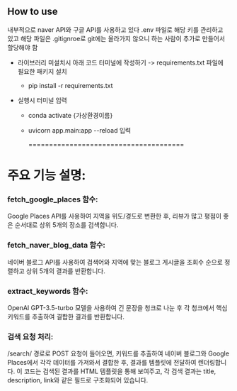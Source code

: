 ## How to use 
내부적으로 naver API와 구글 API를 사용하고 있다
.env 파일로 해당 키를 관리하고 있고 해당 파일은 .gitignroe로 git에는 올라가지 않으니
하는 사람이 추가로 만들어서 할당해야 함

- 라이브러리 미설치시 아래 코드 터미널에 작성하기
-> requirements.txt 파일에 필요한 패키지 설치
  - pip install -r requirements.txt

- 실행시 터미널 입력
  - conda activate {가상환경이름}
  - uvicorn app.main:app --reload 입력

     ======================================
# 주요 기능 설명: 
### fetch_google_places 함수:
Google Places API를 사용하여 지역을 위도/경도로 변환한 후, 리뷰가 많고 평점이 좋은 순서대로 상위 5개의 장소를 검색합니다.

### fetch_naver_blog_data 함수:
네이버 블로그 API를 사용하여 검색어와 지역에 맞는 블로그 게시글을 조회수 순으로 정렬하고 상위 5개의 결과를 반환합니다.

### extract_keywords 함수:
OpenAI GPT-3.5-turbo 모델을 사용하여 긴 문장을 청크로 나눈 후 각 청크에서 핵심 키워드를 추출하여 결합한 결과를 반환합니다.

### 검색 요청 처리:
/search/ 경로로 POST 요청이 들어오면, 키워드를 추출하여 네이버 블로그와 Google Places에서 각각 데이터를 가져와서 결합한 후, 결과를 템플릿에 전달하여 렌더링합니다.
이 코드는 검색된 결과를 HTML 템플릿을 통해 보여주고, 각 검색 결과는 title, description, link와 같은 필드로 구조화되어 있습니다.